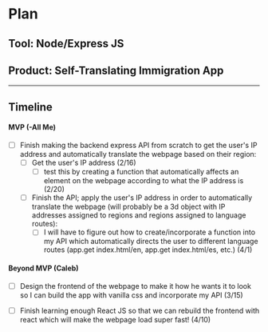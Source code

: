 # Plan

## Tool: Node/Express JS
## Product: Self-Translating Immigration App

---

## Timeline

#### MVP (-All Me)

- [ ] Finish making the backend express API from scratch to get the user's IP address and automatically translate the webpage based on their region:
  - [ ] Get the user's IP address (2/16)
    - [ ] test this by creating a function that automatically affects an element on the webpage according to what the IP address is (2/20)
  - [ ] Finish the API; apply the user's IP address in order to automatically translate the webpage (will probably be a 3d object with IP addresses assigned to regions and regions assigned to language routes):
    - [ ] I will have to figure out how to create/incorporate a function into my API which automatically directs the user to different language routes (app.get index.html/en, app.get index.html/es, etc.) (4/1)

#### Beyond MVP (Caleb)

- [ ] Design the frontend of the webpage to make it how he wants it to look so I can build the app with vanilla css and incorporate my API (3/15)
- [ ] Finish learning enough React JS so that we can rebuild the frontend with react which will make the webpage load super fast! (4/10)



<!-- DO NOT USE THIS YET

| Name | Glows | Grows |
| -------- | ------- | ------- |
|   |   |
|   |   |
|   |   |
|   |   |
|   |   |
|   |   |

-->
